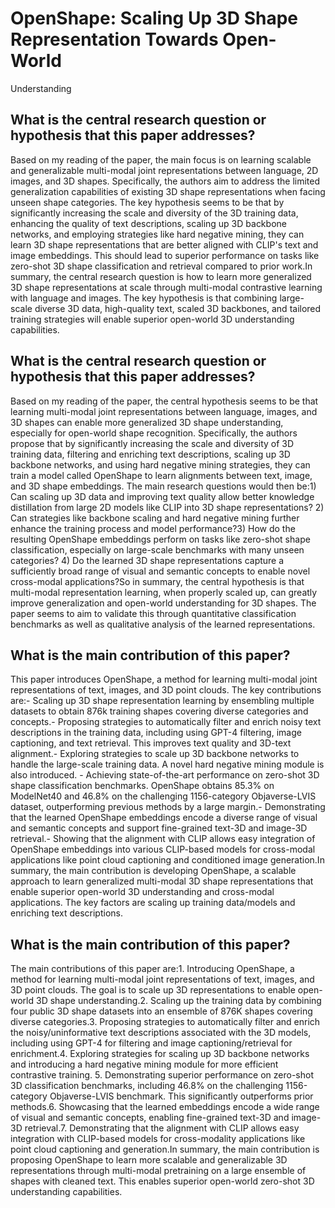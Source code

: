 # OpenShape: Scaling Up 3D Shape Representation Towards Open-World
  Understanding

## What is the central research question or hypothesis that this paper addresses?

Based on my reading of the paper, the main focus is on learning scalable and generalizable multi-modal joint representations between language, 2D images, and 3D shapes. Specifically, the authors aim to address the limited generalization capabilities of existing 3D shape representations when facing unseen shape categories. The key hypothesis seems to be that by significantly increasing the scale and diversity of the 3D training data, enhancing the quality of text descriptions, scaling up 3D backbone networks, and employing strategies like hard negative mining, they can learn 3D shape representations that are better aligned with CLIP's text and image embeddings. This should lead to superior performance on tasks like zero-shot 3D shape classification and retrieval compared to prior work.In summary, the central research question is how to learn more generalized 3D shape representations at scale through multi-modal contrastive learning with language and images. The key hypothesis is that combining large-scale diverse 3D data, high-quality text, scaled 3D backbones, and tailored training strategies will enable superior open-world 3D understanding capabilities.


## What is the central research question or hypothesis that this paper addresses?

Based on my reading of the paper, the central hypothesis seems to be that learning multi-modal joint representations between language, images, and 3D shapes can enable more generalized 3D shape understanding, especially for open-world shape recognition. Specifically, the authors propose that by significantly increasing the scale and diversity of 3D training data, filtering and enriching text descriptions, scaling up 3D backbone networks, and using hard negative mining strategies, they can train a model called OpenShape to learn alignments between text, image, and 3D shape embeddings. The main research questions would then be:1) Can scaling up 3D data and improving text quality allow better knowledge distillation from large 2D models like CLIP into 3D shape representations? 2) Can strategies like backbone scaling and hard negative mining further enhance the training process and model performance?3) How do the resulting OpenShape embeddings perform on tasks like zero-shot shape classification, especially on large-scale benchmarks with many unseen categories? 4) Do the learned 3D shape representations capture a sufficiently broad range of visual and semantic concepts to enable novel cross-modal applications?So in summary, the central hypothesis is that multi-modal representation learning, when properly scaled up, can greatly improve generalization and open-world understanding for 3D shapes. The paper seems to aim to validate this through quantitative classification benchmarks as well as qualitative analysis of the learned representations.


## What is the main contribution of this paper?

This paper introduces OpenShape, a method for learning multi-modal joint representations of text, images, and 3D point clouds. The key contributions are:- Scaling up 3D shape representation learning by ensembling multiple datasets to obtain 876k training shapes covering diverse categories and concepts.- Proposing strategies to automatically filter and enrich noisy text descriptions in the training data, including using GPT-4 filtering, image captioning, and text retrieval. This improves text quality and 3D-text alignment.- Exploring strategies to scale up 3D backbone networks to handle the large-scale training data. A novel hard negative mining module is also introduced. - Achieving state-of-the-art performance on zero-shot 3D shape classification benchmarks. OpenShape obtains 85.3% on ModelNet40 and 46.8% on the challenging 1156-category Objaverse-LVIS dataset, outperforming previous methods by a large margin.- Demonstrating that the learned OpenShape embeddings encode a diverse range of visual and semantic concepts and support fine-grained text-3D and image-3D retrieval.- Showing that the alignment with CLIP allows easy integration of OpenShape embeddings into various CLIP-based models for cross-modal applications like point cloud captioning and conditioned image generation.In summary, the main contribution is developing OpenShape, a scalable approach to learn generalized multi-modal 3D shape representations that enable superior open-world 3D understanding and cross-modal applications. The key factors are scaling up training data/models and enriching text descriptions.


## What is the main contribution of this paper?

The main contributions of this paper are:1. Introducing OpenShape, a method for learning multi-modal joint representations of text, images, and 3D point clouds. The goal is to scale up 3D representations to enable open-world 3D shape understanding.2. Scaling up the training data by combining four public 3D shape datasets into an ensemble of 876K shapes covering diverse categories.3. Proposing strategies to automatically filter and enrich the noisy/uninformative text descriptions associated with the 3D models, including using GPT-4 for filtering and image captioning/retrieval for enrichment.4. Exploring strategies for scaling up 3D backbone networks and introducing a hard negative mining module for more efficient contrastive training. 5. Demonstrating superior performance on zero-shot 3D classification benchmarks, including 46.8% on the challenging 1156-category Objaverse-LVIS benchmark. This significantly outperforms prior methods.6. Showcasing that the learned embeddings encode a wide range of visual and semantic concepts, enabling fine-grained text-3D and image-3D retrieval.7. Demonstrating that the alignment with CLIP allows easy integration with CLIP-based models for cross-modality applications like point cloud captioning and generation.In summary, the main contribution is proposing OpenShape to learn more scalable and generalizable 3D representations through multi-modal pretraining on a large ensemble of shapes with cleaned text. This enables superior open-world zero-shot 3D understanding capabilities.
